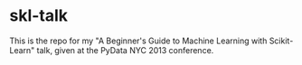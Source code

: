 skl-talk
========
This is the repo for my "A Beginner's Guide to Machine Learning with Scikit-Learn" talk, given at the PyData NYC 2013 conference.
